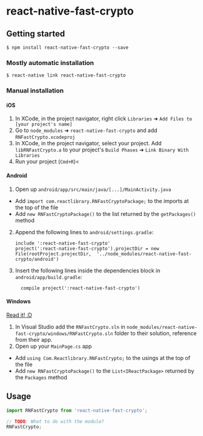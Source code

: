 
# react-native-fast-crypto

## Getting started

`$ npm install react-native-fast-crypto --save`

### Mostly automatic installation

`$ react-native link react-native-fast-crypto`

### Manual installation


#### iOS

1. In XCode, in the project navigator, right click `Libraries` ➜ `Add Files to [your project's name]`
2. Go to `node_modules` ➜ `react-native-fast-crypto` and add `RNFastCrypto.xcodeproj`
3. In XCode, in the project navigator, select your project. Add `libRNFastCrypto.a` to your project's `Build Phases` ➜ `Link Binary With Libraries`
4. Run your project (`Cmd+R`)<

#### Android

1. Open up `android/app/src/main/java/[...]/MainActivity.java`
  - Add `import com.reactlibrary.RNFastCryptoPackage;` to the imports at the top of the file
  - Add `new RNFastCryptoPackage()` to the list returned by the `getPackages()` method
2. Append the following lines to `android/settings.gradle`:
  	```
  	include ':react-native-fast-crypto'
  	project(':react-native-fast-crypto').projectDir = new File(rootProject.projectDir, 	'../node_modules/react-native-fast-crypto/android')
  	```
3. Insert the following lines inside the dependencies block in `android/app/build.gradle`:
  	```
      compile project(':react-native-fast-crypto')
  	```

#### Windows
[Read it! :D](https://github.com/ReactWindows/react-native)

1. In Visual Studio add the `RNFastCrypto.sln` in `node_modules/react-native-fast-crypto/windows/RNFastCrypto.sln` folder to their solution, reference from their app.
2. Open up your `MainPage.cs` app
  - Add `using Com.Reactlibrary.RNFastCrypto;` to the usings at the top of the file
  - Add `new RNFastCryptoPackage()` to the `List<IReactPackage>` returned by the `Packages` method


## Usage
```javascript
import RNFastCrypto from 'react-native-fast-crypto';

// TODO: What to do with the module?
RNFastCrypto;
```
  